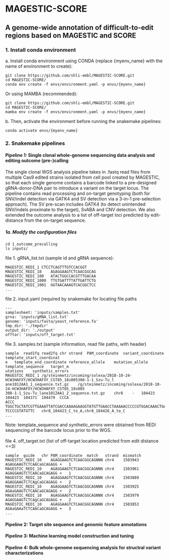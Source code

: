 # MAGESTIC-SCORE
## A genome-wide annotation of difficult-to-edit regions based on MAGESTIC and SCORE

### 1. Install conda environment
a. Install conda environment using CONDA (replace {myenv_name} with the name of environment to create):
```
git clone https://github.com/shli-embl/MAGESTIC-SCORE.git
cd MAGESTIC-SCORE/
conda env create -f envs/environment.yaml -p envs/{myenv_name}
```
Or using MAMBA (recommended):
```
git clone https://github.com/shli-embl/MAGESTIC-SCORE.git
cd MAGESTIC-SCORE/
mamba env create -f envs/environment.yaml -p envs/{myenv_name}
```

b. Then, activate the environment before running the snakemake pipelines:
```
conda activate envs/{myenv_name}
```

### 2. Snakemake pipelines
#### Pipeline 1: Single clonal whole-genome sequencing data analysis and editing outcome (pre-)calling
The single clonal WGS analysis pipeline takes in .fastq read files from multiple Cas9 edited strains isolated from cell pool created by MAGESTIC, so that each single genome contains a barcode linked to a pre-designed gRNA-donor-DNA pair to introduce a variant on the target locus. The pipeline contains read processing and on-target genotyping (both for SNV/indel detection via GATK4 and SV detection via a 3-in-1 pre-selection approach). The SV pre-scan includes GATK4 (to detect unintended SNV/indels proximate to the target), SvABA and CNV detection. We also extended the outcome analysis to a list of off-target loci predicted by edit-distance from the on-target sequence. 
##### 1a. Modify the configuration files
```
cd 1_outcome_precalling
ls inputs/
```
file 1. gRNA_list.txt (sample id and gRNA sequence): 
```
MAGESTIC_REDI_1	CTCCTCAGTTTGTCCACGGT
MAGESTIC_REDI_10	AGAGGAAGTCTCAACGGCAG
MAGESTIC_REDI_100	ATACTGGCCACGTTTGACAA
MAGESTIC_REDI_1000	TTGTGATTTTATTGATTCTG
MAGESTIC_REDI_1001	GGTAACAAAGTCACGGCTCC
...
```
file 2. input.yaml (required by snakemake for locating file paths
```
---
samplesheet: 'inputs/samples.txt'
grna: 'inputs/gRNA_list.txt'
genome: 'inputs/fasta/yeast_reference.fa'
tmp_dir: './tmpdir'
output_dir: './output'
offtar: 'inputs/off_target.txt'
```
file 3. samples.txt (sample information, read file paths, with header)
```
sample	read1fq	read2fq	chr	strand	PAM_coordinate	variant_coordinate	template_start_coordinat
e	template_end_coordinate	reference_allele	mutation_allele	template_sequence	target_m
utations	synthetic_errors
MAGESTIC_REDI_1	/g/steinmetz/incoming/solexa/2018-10-24-HCW3HAFXY/HCW3HAFXY_CST85_18s005308-1-1_Szu-Tu_l
ane1012AA1_1_sequence.txt.gz	/g/steinmetz/incoming/solexa/2018-10-24-HCW3HAFXY/HCW3HAFXY_CST85_18s005
308-1-1_Szu-Tu_lane1012AA1_2_sequence.txt.gz	chr8	-	104423	104423	104371	104479	CCCA	
ACCC	TGGCTGCTATCGTTGAAATTATCGACCAAAAGAAGGTATGTTGAACCTAAAAACCCCCGTGGACAAACTGAGGAGGAAATTGTAAGGAAGAGAAAG
TCCCCGTATGTTC	chr8_104423_C_to_A,chr8_104426_A_to_C	
...
```
Note: template_sequence and synthetic_errors were obtained from REDI sequencing of the barcode locus prior to the WGS. <br><br>
file 4. off_target.txt (list of off-target location predicted from edit distance <=3)
```
sample	guide	chr	PAM_coordinate	match	strand	mismatch
MAGESTIC_REDI_10	AGAGGAAGTCTCAACGGCAGNNN	chr4	1503943	AGAGGAAGTCTCAACaGCAGAGG	+	1
MAGESTIC_REDI_10	AGAGGAAGTCTCAACGGCAGNNN	chr4	1503961	AGAGGAAGTCTCAACaGCAGAGG	+	1
MAGESTIC_REDI_10	AGAGGAAGTCTCAACGGCAGNNN	chr4	1503889	AGAGGAAGTCTCAgCaGCAGAGG	+	2
MAGESTIC_REDI_10	AGAGGAAGTCTCAACGGCAGNNN	chr4	1503925	AGAaGAAGTCTCAACaGCAGAGG	+	2
MAGESTIC_REDI_10	AGAGGAAGTCTCAACGGCAGNNN	chr4	1503979	AGAGGAAGTCTCAgCaGCAGAGG	+	2
MAGESTIC_REDI_10	AGAGGAAGTCTCAACGGCAGNNN	chr4	1503853	AGAaGAAaTCTCAACaGCAGAGG	+	3
...
```


#### Pipeline 2: Target site sequence and genomic feature annotations
#### Pipeline 3: Machine learning model construction and tuning
#### Pipeline 4: Bulk whole-genome sequencing analysis for structral variant characterizations

